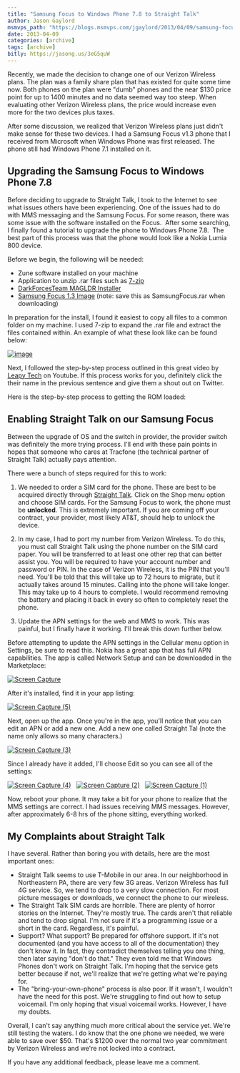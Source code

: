 ```yaml
---
title: "Samsung Focus to Windows Phone 7.8 to Straight Talk"
author: Jason Gaylord
msmvps_path: "https://blogs.msmvps.com/jgaylord/2013/04/09/samsung-focus-to-windows-phone-7-8-to-straight-talk/"
date: 2013-04-09
categories: [archive]
tags: [archive]
bitly: https://jasong.us/3eG5quW
---
```


Recently, we made the decision to change one of our Verizon Wireless plans. The plan was a family share plan that has existed for quite some time now. Both phones on the plan were "dumb" phones and the near $130 price point for up to 1400 minutes and no data seemed way too steep. When evaluating other Verizon Wireless plans, the price would increase even more for the two devices plus taxes.

After some discussion, we realized that Verizon Wireless plans just didn't make sense for these two devices. I had a Samsung Focus v1.3 phone that I received from Microsoft when Windows Phone was first released. The phone still had Windows Phone 7.1 installed on it.

## Upgrading the Samsung Focus to Windows Phone 7.8

Before deciding to upgrade to Straight Talk, I took to the Internet to see what issues others have been experiencing. One of the issues had to do with MMS messaging and the Samsung Focus. For some reason, there was some issue with the software installed on the Focus.  After some searching, I finally found a tutorial to upgrade the phone to Windows Phone 7.8.  The best part of this process was that the phone would look like a Nokia Lumia 800 device.

Before we begin, the following will be needed:

-   Zune software installed on your machine
-   Application to unzip .rar files such as [7-zip](http://jasong.us/10KXhJd)
-   [](http://forum.xda-developers.com/attachment.php?attachmentid=891696&d=1328640699 "Skip Ad")[DarkForcesTeam MAGLDR Installer](http://jasong.us/10KXigh "Skip Ad")
-   [](http://fs1.d-h.st/download/00017/hOp/FOCUS%2520V1.3-ROM%25208835%2520WP7.8%2520V5.3.rar%3Fdownload%26psid%3D1)[Samsung Focus 1.3 Image](http://jasong.us/10KXiwH) (note: save this as SamsungFocus.rar when downloading)

In preparation for the install, I found it easiest to copy all files to a common folder on my machine. I used 7-zip to expand the .rar file and extract the files contained within. An example of what these look like can be found below:

[![image](http://jasongaylord.com/Media/Default/Windows-Live-Writer/Samsung-Focus-to-Wind.8-to-Straight-Talk_14B7A/image_thumb.png "image")](http://jasongaylord.com/Media/Default/Windows-Live-Writer/Samsung-Focus-to-Wind.8-to-Straight-Talk_14B7A/image_2.png)

Next, I followed the step-by-step process outlined in this great video by [Leapy Tech](http://jasong.us/10IoDRL) on Youtube. If this process works for you, definitely click the their name in the previous sentence and give them a shout out on Twitter.

Here is the step-by-step process to getting the ROM loaded:

## Enabling Straight Talk on our Samsung Focus

Between the upgrade of OS and the switch in provider, the provider switch was definitely the more trying process. I'll end with these pain points in hopes that someone who cares at Tracfone (the technical partner of Straight Talk) actually pays attention.

There were a bunch of steps required for this to work:

1.  We needed to order a SIM card for the phone. These are best to be acquired directly through [Straight Talk](http://jasong.us/10KXqwb). Click on the Shop menu option and choose SIM cards. For the Samsung Focus to work, the phone must be **unlocked**. This is extremely important. If you are coming off your contract, your provider, most likely AT&T, should help to unlock the device.  
    
2.  In my case, I had to port my number from Verizon Wireless. To do this, you must call Straight Talk using the phone number on the SIM card paper. You will be transferred to at least one other rep that can better assist you. You will be required to have your account number and password or PIN. In the case of Verizon Wireless, it is the PIN that you'll need. You'll be told that this will take up to 72 hours to migrate, but it actually takes around 15 minutes. Calling into the phone will take longer. This may take up to 4 hours to complete. I would recommend removing the battery and placing it back in every so often to completely reset the phone.  
    
3.  Update the APN settings for the web and MMS to work. This was painful, but I finally have it working. I'll break this down further below.

Before attempting to update the APN settings in the Cellular menu option in Settings, be sure to read this. Nokia has a great app that has full APN capabilities. The app is called Network Setup and can be downloaded in the Marketplace:

[![Screen Capture](http://jasongaylord.com/Media/Default/Windows-Live-Writer/Samsung-Focus-to-Wind.8-to-Straight-Talk_14B7A/Screen%20Capture_thumb.jpg "Screen Capture")](http://jasongaylord.com/Media/Default/Windows-Live-Writer/Samsung-Focus-to-Wind.8-to-Straight-Talk_14B7A/Screen%20Capture_2.jpg)

After it's installed, find it in your app listing:

[![Screen Capture (5)](http://jasongaylord.com/Media/Default/Windows-Live-Writer/Samsung-Focus-to-Wind.8-to-Straight-Talk_14B7A/Screen%20Capture%20(5)_thumb.jpg "Screen Capture (5)")](http://jasongaylord.com/Media/Default/Windows-Live-Writer/Samsung-Focus-to-Wind.8-to-Straight-Talk_14B7A/Screen%20Capture%20(5)_2.jpg)

Next, open up the app. Once you're in the app, you'll notice that you can edit an APN or add a new one. Add a new one called Straight Tal (note the name only allows so many characters.)

[![Screen Capture (3)](http://jasongaylord.com/Media/Default/Windows-Live-Writer/Samsung-Focus-to-Wind.8-to-Straight-Talk_14B7A/Screen%20Capture%20(3)_thumb.jpg "Screen Capture (3)")](http://jasongaylord.com/Media/Default/Windows-Live-Writer/Samsung-Focus-to-Wind.8-to-Straight-Talk_14B7A/Screen%20Capture%20(3)_2.jpg)

Since I already have it added, I'll choose Edit so you can see all of the settings:

[![Screen Capture (4)](http://jasongaylord.com/Media/Default/Windows-Live-Writer/Samsung-Focus-to-Wind.8-to-Straight-Talk_14B7A/Screen%20Capture%20(4)_thumb.jpg "Screen Capture (4)")](http://jasongaylord.com/Media/Default/Windows-Live-Writer/Samsung-Focus-to-Wind.8-to-Straight-Talk_14B7A/Screen%20Capture%20(4)_2.jpg)   [![Screen Capture (2)](http://jasongaylord.com/Media/Default/Windows-Live-Writer/Samsung-Focus-to-Wind.8-to-Straight-Talk_14B7A/Screen%20Capture%20(2)_thumb.jpg "Screen Capture (2)")](http://jasongaylord.com/Media/Default/Windows-Live-Writer/Samsung-Focus-to-Wind.8-to-Straight-Talk_14B7A/Screen%20Capture%20(2)_2.jpg)   [![Screen Capture (1)](http://jasongaylord.com/Media/Default/Windows-Live-Writer/Samsung-Focus-to-Wind.8-to-Straight-Talk_14B7A/Screen%20Capture%20(1)_thumb.jpg "Screen Capture (1)")](http://jasongaylord.com/Media/Default/Windows-Live-Writer/Samsung-Focus-to-Wind.8-to-Straight-Talk_14B7A/Screen%20Capture%20(1)_2.jpg)

Now, reboot your phone. It may take a bit for your phone to realize that the MMS settings are correct. I had issues receiving MMS messages. However, after approximately 6-8 hrs of the phone sitting, everything worked.

## My Complaints about Straight Talk

I have several. Rather than boring you with details, here are the most important ones:

-   Straight Talk seems to use T-Mobile in our area. In our neighborhood in Northeastern PA, there are very few 3G areas. Verizon Wireless has full 4G service. So, we tend to drop to a very slow connection. For most picture messages or downloads, we connect the phone to our wireless.
-   The Straight Talk SIM cards are horrible. There are plenty of horror stories on the Internet. They're mostly true. The cards aren't that reliable and tend to drop signal. I'm not sure if it's a programming issue or a short in the card. Regardless, it's painful.
-   Support? What support? Be prepared for offshore support. If it's not documented (and you have access to all of the documentation) they don't know it. In fact, they contradict themselves telling you one thing, then later saying "don't do that." They even told me that Windows Phones don't work on Straight Talk. I'm hoping that the service gets better because if not, we'll realize that we're getting what we're paying for.
-   The "bring-your-own-phone" process is also poor. If it wasn't, I wouldn't have the need for this post. We're struggling to find out how to setup voicemail. I'm only hoping that visual voicemail works. However, I have my doubts.

Overall, I can't say anything much more critical about the service yet. We're still testing the waters. I do know that the one phone we needed, we were able to save over $50. That's $1200 over the normal two year commitment by Verizon Wireless and we're not locked into a contract.

If you have any additional feedback, please leave me a comment.